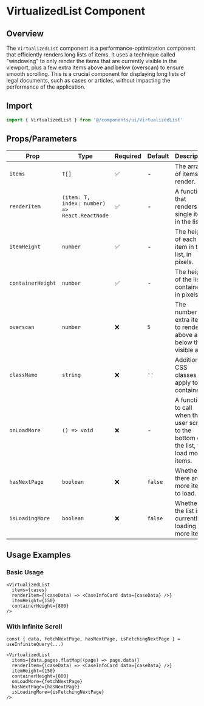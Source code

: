 # VirtualizedList Component

## Overview
The `VirtualizedList` component is a performance-optimization component that efficiently renders long lists of items. It uses a technique called "windowing" to only render the items that are currently visible in the viewport, plus a few extra items above and below (overscan) to ensure smooth scrolling. This is a crucial component for displaying long lists of legal documents, such as cases or articles, without impacting the performance of the application.

## Import
```typescript
import { VirtualizedList } from '@/components/ui/VirtualizedList'
```

## Props/Parameters

| Prop | Type | Required | Default | Description |
|---|---|---|---|---|
| `items` | `T[]` | ✅ | - | The array of items to render. |
| `renderItem` | `(item: T, index: number) => React.ReactNode` | ✅ | - | A function that renders a single item in the list. |
| `itemHeight` | `number` | ✅ | - | The height of each item in the list, in pixels. |
| `containerHeight` | `number` | ✅ | - | The height of the list container, in pixels. |
| `overscan` | `number` | ❌ | `5` | The number of extra items to render above and below the visible area. |
| `className` | `string` | ❌ | `''` | Additional CSS classes to apply to the container. |
| `onLoadMore` | `() => void` | ❌ | - | A function to call when the user scrolls to the bottom of the list, to load more items. |
| `hasNextPage` | `boolean` | ❌ | `false` | Whether there are more items to load. |
| `isLoadingMore` | `boolean` | ❌ | `false` | Whether the list is currently loading more items. |

## Usage Examples

### Basic Usage
```tsx
<VirtualizedList
  items={cases}
  renderItem={(caseData) => <CaseInfoCard data={caseData} />}
  itemHeight={150}
  containerHeight={800}
/>
```

### With Infinite Scroll
```tsx
const { data, fetchNextPage, hasNextPage, isFetchingNextPage } = useInfiniteQuery(...)

<VirtualizedList
  items={data.pages.flatMap((page) => page.data)}
  renderItem={(caseData) => <CaseInfoCard data={caseData} />}
  itemHeight={150}
  containerHeight={800}
  onLoadMore={fetchNextPage}
  hasNextPage={hasNextPage}
  isLoadingMore={isFetchingNextPage}
/>
``` 